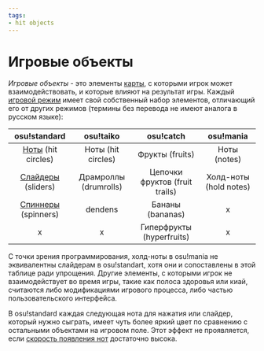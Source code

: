 ```yaml
---
tags:
- hit objects
---
```


# Игровые объекты

*Игровые объекты* - это элементы [карты](/wiki/Beatmaps), с которыми игрок может взаимодействовать, и которые влияют на результат игры. Каждый [игровой режим](/wiki/Game_mode) имеет свой собственный набор элементов, отличающий его от других режимов (термины без перевода не имеют аналога в русском языке):

| osu!standard | osu!taiko | osu!catch | osu!mania |
| :-: | :-: | :-: | :-: |
| [Ноты](/wiki/Hit_object/Hit_circle) (hit circles) | Ноты (hit circles) | Фрукты (fruits) | Ноты (notes) |
| [Слайдеры](/wiki/Hit_object/Slider) (sliders) | Драмроллы (drumrolls) | Цепочки фруктов (fruit trails) | Холд-ноты (hold notes) |
| [Спиннеры](/wiki/Hit_object/Spinner) (spinners) | dendens | Бананы (bananas) | x |
| x | x | Гиперфрукты (hyperfruits) | x |

С точки зрения программирования, холд-ноты в osu!mania не эквивалентны слайдерам в osu!standart, хотя они и сопоставлены в этой таблице ради упрощения. Другие элементы, с которыми игрок не взаимодействует во время игры, такие как полоса здоровья или киай, считаются либо модификациями игрового процесса, либо частью пользовательского интерфейса.

В osu!standard каждая следующая нота для нажатия или слайдер, который нужно сыграть, имеет чуть более яркий цвет по сравнению с остальными объектами на игровом поле. Этот эффект не проявляется, если [скорость появления нот](/wiki/Beatmapping/Approach_rate) достаточно высока.
